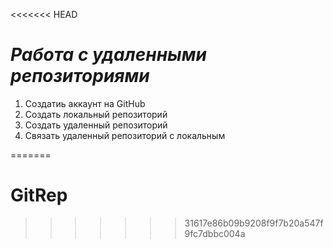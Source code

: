 <<<<<<< HEAD
# ***Работа с удаленными репозиториями***

1. Создатиь аккаунт на GitHub
2. Создать локальный репозиторий
3. Создать удаленный репозиторий
4. Связать удаленный репозиторий с локальным

=======
# GitRep
>>>>>>> 31617e86b09b9208f9f7b20a547f9fc7dbbc004a

